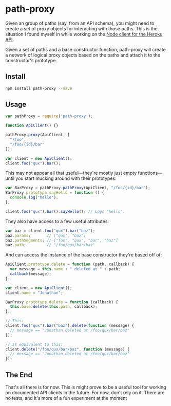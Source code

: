 # path-proxy

Given an group of paths (say, from an API schema), you might need to create a
set of proxy objects for interacting with those paths. This is the situation I
found myself in while working on the [Node client for the Heroku API][heroku_client].

Given a set of paths and a base constructor function, path-proxy will create a
network of logical proxy objects based on the paths and attach it to the
constructor's prototype.

## Install

```sh
npm install path-proxy --save
```

## Usage

```javascript
var pathProxy = require('path-proxy');

function ApiClient() {}

pathProxy.proxy(ApiClient, [
  "/foo",
  "/foo/{id}/bar"
]);

var client = new ApiClient();
client.foo("qux").bar();
```

This may not appear all that useful—they're mostly just empty functions—until you
start mucking around with their prototypes:

```javascript
var BarProxy = pathProxy.pathProxy(ApiClient, "/foo/{id}/bar");
BarProxy.prototype.sayHello = function () {
  console.log("hello");
};

client.foo("qux").bar().sayHello(); // Logs "hello".
```

They also have access to a few useful attributes:

```javascript
var baz = client.foo("qux").bar("baz");
baz.params;       // ["qux", "baz"]
baz.pathSegments; // ["foo", "qux", "bar", "baz"]
baz.path;         // "/foo/qux/bar/baz"
```

And can access the instance of the base constructor they're based off of:

```javascript
ApiClient.prototype.delete = function (path, callback) {
  var message = this.name + " deleted at " + path;
  callback(message);
};

var client = new ApiClient();
client.name = "Jonathan";

BarProxy.prototype.delete = function (callback) {
  this.base.delete(this.path, callback);
};

// This:
client.foo("qux").bar("baz").delete(function (message) {
  // message == "Jonathan deleted at /foo/qux/bar/baz"
});

// Is equivalent to this:
client.delete("/foo/qux/bar/baz", function (message) {
  // message == "Jonathan deleted at /foo/qux/bar/baz"
});
```

## The End

That's all there is for now. This is might prove to be a useful tool for working
on documented API clients in the future. For now, don't rely on it. There are
no tests, and it's more of a fun experiment at the moment

[heroku_client]: https://github.com/heroku/node-heroku-client
